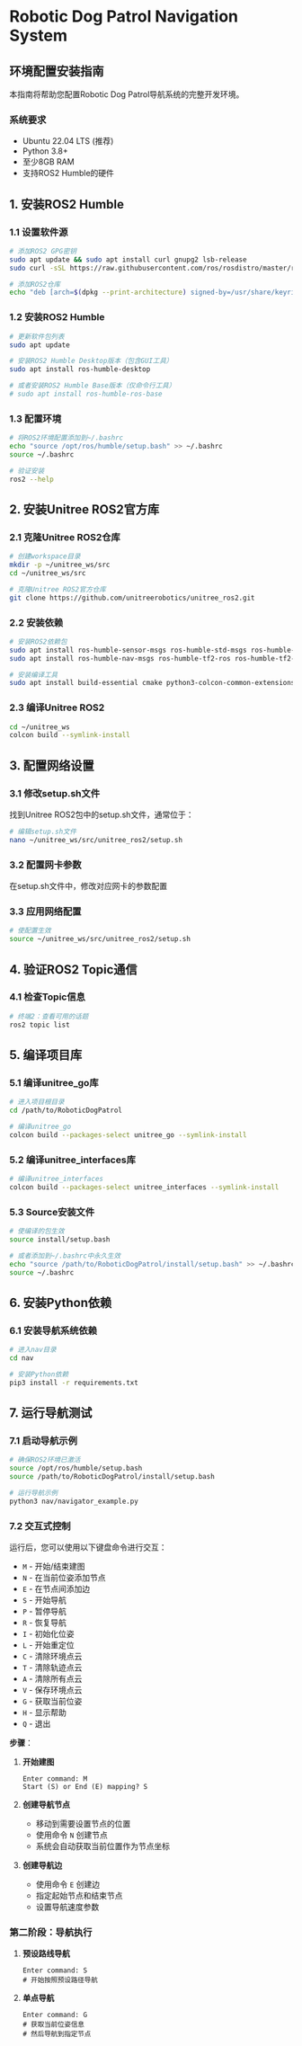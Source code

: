 # Robotic Dog Patrol Navigation System

## 环境配置安装指南

本指南将帮助您配置Robotic Dog Patrol导航系统的完整开发环境。

### 系统要求

- Ubuntu 22.04 LTS (推荐)
- Python 3.8+
- 至少8GB RAM
- 支持ROS2 Humble的硬件

## 1. 安装ROS2 Humble

### 1.1 设置软件源

```bash
# 添加ROS2 GPG密钥
sudo apt update && sudo apt install curl gnupg2 lsb-release
sudo curl -sSL https://raw.githubusercontent.com/ros/rosdistro/master/ros.key -o /usr/share/keyrings/ros-archive-keyring.gpg

# 添加ROS2仓库
echo "deb [arch=$(dpkg --print-architecture) signed-by=/usr/share/keyrings/ros-archive-keyring.gpg] http://packages.ros.org/ros2/ubuntu $(. /etc/os-release && echo $UBUNTU_CODENAME) main" | sudo tee /etc/apt/sources.list.d/ros2.list > /dev/null
```

### 1.2 安装ROS2 Humble

```bash
# 更新软件包列表
sudo apt update

# 安装ROS2 Humble Desktop版本（包含GUI工具）
sudo apt install ros-humble-desktop

# 或者安装ROS2 Humble Base版本（仅命令行工具）
# sudo apt install ros-humble-ros-base
```

### 1.3 配置环境

```bash
# 将ROS2环境配置添加到~/.bashrc
echo "source /opt/ros/humble/setup.bash" >> ~/.bashrc
source ~/.bashrc

# 验证安装
ros2 --help
```

## 2. 安装Unitree ROS2官方库

### 2.1 克隆Unitree ROS2仓库

```bash
# 创建workspace目录
mkdir -p ~/unitree_ws/src
cd ~/unitree_ws/src

# 克隆Unitree ROS2官方仓库
git clone https://github.com/unitreerobotics/unitree_ros2.git
```

### 2.2 安装依赖

```bash
# 安装ROS2依赖包
sudo apt install ros-humble-sensor-msgs ros-humble-std-msgs ros-humble-geometry-msgs
sudo apt install ros-humble-nav-msgs ros-humble-tf2-ros ros-humble-tf2-geometry-msgs

# 安装编译工具
sudo apt install build-essential cmake python3-colcon-common-extensions
```

### 2.3 编译Unitree ROS2

```bash
cd ~/unitree_ws
colcon build --symlink-install
```

## 3. 配置网络设置

### 3.1 修改setup.sh文件

找到Unitree ROS2包中的setup.sh文件，通常位于：
```bash
# 编辑setup.sh文件
nano ~/unitree_ws/src/unitree_ros2/setup.sh
```

### 3.2 配置网卡参数

在setup.sh文件中，修改对应网卡的参数配置



### 3.3 应用网络配置

```bash
# 使配置生效
source ~/unitree_ws/src/unitree_ros2/setup.sh
```

## 4. 验证ROS2 Topic通信

### 4.1 检查Topic信息

```bash
# 终端2：查看可用的话题
ros2 topic list
```

## 5. 编译项目库

### 5.1 编译unitree_go库

```bash
# 进入项目根目录
cd /path/to/RoboticDogPatrol

# 编译unitree_go
colcon build --packages-select unitree_go --symlink-install
```

### 5.2 编译unitree_interfaces库

```bash
# 编译unitree_interfaces
colcon build --packages-select unitree_interfaces --symlink-install
```

### 5.3 Source安装文件

```bash
# 使编译的包生效
source install/setup.bash

# 或者添加到~/.bashrc中永久生效
echo "source /path/to/RoboticDogPatrol/install/setup.bash" >> ~/.bashrc
source ~/.bashrc
```

## 6. 安装Python依赖

### 6.1 安装导航系统依赖

```bash
# 进入nav目录
cd nav

# 安装Python依赖
pip3 install -r requirements.txt
```


## 7. 运行导航测试

### 7.1 启动导航示例

```bash
# 确保ROS2环境已激活
source /opt/ros/humble/setup.bash
source /path/to/RoboticDogPatrol/install/setup.bash

# 运行导航示例
python3 nav/navigator_example.py
```

### 7.2 交互式控制

运行后，您可以使用以下键盘命令进行交互：

- `M` - 开始/结束建图
- `N` - 在当前位姿添加节点
- `E` - 在节点间添加边
- `S` - 开始导航
- `P` - 暂停导航
- `R` - 恢复导航
- `I` - 初始化位姿
- `L` - 开始重定位
- `C` - 清除环境点云
- `T` - 清除轨迹点云
- `A` - 清除所有点云
- `V` - 保存环境点云
- `G` - 获取当前位姿
- `H` - 显示帮助
- `Q` - 退出


**步骤**：

1. **开始建图**
   ```
   Enter command: M
   Start (S) or End (E) mapping? S
   ```

2. **创建导航节点**
   - 移动到需要设置节点的位置
   - 使用命令 `N` 创建节点
   - 系统会自动获取当前位置作为节点坐标

3. **创建导航边**
   - 使用命令 `E` 创建边
   - 指定起始节点和结束节点
   - 设置导航速度参数

### 第二阶段：导航执行

1. **预设路线导航**
   ```
   Enter command: S
   # 开始按照预设路径导航
   ```

2. **单点导航**
   ```
   Enter command: G
   # 获取当前位姿信息
   # 然后导航到指定节点
   ```
